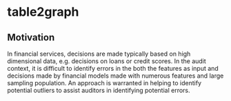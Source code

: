 # table2graph

## Motivation
In financial services, decisions are made typically based on high dimensional data, e.g. decisions on loans or credit scores.  In the audit context, it is difficult to identify errors in the both the features as input and decisions made by financial models made with numerous features and large sampling population.  An approach is warranted in helping to identify potential outliers to assist auditors in identifying potential errors.
